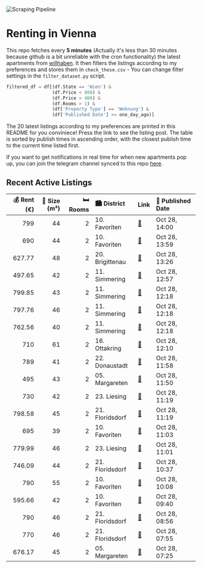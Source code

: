 ![Scraping Pipeline](https://github.com/AthomsG/renting-in-vienna/actions/workflows/run_pipeline.yml/badge.svg)


# Renting in Vienna

This repo fetches every **5 minutes** (Actually it's less than 30 minutes because github is a bit unreliable with the cron functionality) the latest apartments from [willhaben](https://www.willhaben.at/).
It then filters the listings according to my preferences and stores them in `check_these.csv` - You can change filter settings in the `filter_dataset.py` script.

```python
filtered_df = df[(df.State == 'Wien') & 
                 (df.Price < 800) &
                 (df.Price > 400) &
                 (df.Rooms > 1) &
                 (df['Property Type'] == 'Wohnung') &
                 (df['Published Date'] >= one_day_ago)]
```

The 20 latest listings according to my preferences are printed in this README for you conviniece! Press the link to see the listing post.
The table is sorted by publish times in ascending order, with the closest publish time to the current time listed first.

If you want to get notifications in real time for when new apartments pop up, you can join the telegram channel synced to this repo [here](https://t.me/+1HPAYOf5BSsyNTlk).

## Recent Active Listings

|   💰 Rent (€) |   📏 Size (m²) |   🛏️ Rooms | 🏙️ District     | Link                                                                                                                                                                                                                                                          | 📅 Published Date   |
|-------------:|--------------:|-----------:|:----------------|:--------------------------------------------------------------------------------------------------------------------------------------------------------------------------------------------------------------------------------------------------------------|:-------------------|
|       799    |            44 |          2 | 10. Favoriten   | [🔗](https://www.willhaben.at/iad/immobilien/d/mietwohnungen/wien/wien-1100-favoriten/1100-wien---hofseitige-neubauwohnung---u1-n%C3%A4he-keplerplatz-804318935/)                                                                                              | Oct 28, 14:00      |
|       690    |            44 |          2 | 10. Favoriten   | [🔗](https://www.willhaben.at/iad/immobilien/d/mietwohnungen/wien/wien-1100-favoriten/provisionsfrei%21-ruhige-und-grossz%C3%BCgige-15-zimmer-wohnung-n%C3%A4he-b%C3%B6hmischer-prater-mit-toller-nahversorgung-1782063371/)                                   | Oct 28, 13:59      |
|       627.77 |            48 |          2 | 20. Brigittenau | [🔗](https://www.willhaben.at/iad/immobilien/d/mietwohnungen/wien/wien-1200-brigittenau/wohnung-im-20.bezirk:-top-objekt-mit-guter-infrastruktur-984183264/)                                                                                                   | Oct 28, 13:26      |
|       497.65 |            42 |          2 | 11. Simmering   | [🔗](https://www.willhaben.at/iad/immobilien/d/mietwohnungen/wien/wien-1110-simmering/provisionsfrei:-toprenovierter-42m%C2%B2-altbau-mit-einbauk%C3%BCche---u3-n%C3%A4he-1924517026/)                                                                         | Oct 28, 12:57      |
|       799.85 |            43 |          2 | 11. Simmering   | [🔗](https://www.willhaben.at/iad/immobilien/d/mietwohnungen/wien/wien-1110-simmering/ina---wohnanlage-am-leberberg-:-top-a3-41-776704156/)                                                                                                                    | Oct 28, 12:18      |
|       797.76 |            46 |          2 | 11. Simmering   | [🔗](https://www.willhaben.at/iad/immobilien/d/mietwohnungen/wien/wien-1110-simmering/ina---wohnanlage-am-leberberg-:-top-a4-39-1306355823/)                                                                                                                   | Oct 28, 12:18      |
|       762.56 |            40 |          2 | 11. Simmering   | [🔗](https://www.willhaben.at/iad/immobilien/d/mietwohnungen/wien/wien-1110-simmering/ina---sonnige-wohnung-mit-loggia/balkon-:-top-a3-39-1499881145/)                                                                                                         | Oct 28, 12:18      |
|       710    |            61 |          2 | 16. Ottakring   | [🔗](https://www.willhaben.at/iad/immobilien/d/mietwohnungen/wien/wien-1160-ottakring/ruhige-wohnung-in-guter-lage-1343079052/)                                                                                                                                | Oct 28, 12:10      |
|       789    |            41 |          2 | 22. Donaustadt  | [🔗](https://www.willhaben.at/iad/immobilien/d/mietwohnungen/wien/wien-1220-donaustadt/moderne-neubauwohnungen-nahe-u1-kagraner-platz---aufstrebendes-wohnviertel-991040077/)                                                                                  | Oct 28, 11:58      |
|       495    |            43 |          2 | 05. Margareten  | [🔗](https://www.willhaben.at/iad/immobilien/d/mietwohnungen/wien/wien-1050-margareten/gemeindewohnung-direktvergabe:-letztmaliges-angebot:-abl%C3%B6se-%E2%82%AC-1500-f%C3%BCr-m%C3%B6blierte-43m2-wohnung-1163696543/)                                       | Oct 28, 11:50      |
|       730    |            42 |          2 | 23. Liesing     | [🔗](https://www.willhaben.at/iad/immobilien/d/mietwohnungen/wien/wien-1230-liesing/basler-gasse---neubau-erstbez%C3%BCge-mit-garage-in-1230-wien-1215481577/)                                                                                                 | Oct 28, 11:19      |
|       798.58 |            45 |          2 | 21. Floridsdorf | [🔗](https://www.willhaben.at/iad/immobilien/d/mietwohnungen/wien/wien-1210-floridsdorf/leo-131---sonnige-neubauwohnung-mit-s%C3%BCdbalkon-und-k%C3%BCche---10-minuten-zu-u6-und-s-bahn-floridsdorf-sowie-siemensstra%C3%9Fe-bahnhof.---wohntraum-1042336912/) | Oct 28, 11:19      |
|       695    |            39 |          2 | 10. Favoriten   | [🔗](https://www.willhaben.at/iad/immobilien/d/mietwohnungen/wien/wien-1100-favoriten/wundersch%C3%B6ne-2-zimmer-wohnung-in-top-lage-1590133781/)                                                                                                              | Oct 28, 11:03      |
|       779.99 |            46 |          2 | 23. Liesing     | [🔗](https://www.willhaben.at/iad/immobilien/d/mietwohnungen/wien/wien-1230-liesing/2-zimmerwohnung---dachterrasse---einbauk%C3%BCche-1847041513/)                                                                                                             | Oct 28, 11:01      |
|       746.09 |            44 |          2 | 21. Floridsdorf | [🔗](https://www.willhaben.at/iad/immobilien/d/mietwohnungen/wien/wien-1210-floridsdorf/moderne-2-zimmerwohnung---nahe-der-alten-donau-953832565/)                                                                                                             | Oct 28, 10:37      |
|       790    |            55 |          2 | 10. Favoriten   | [🔗](https://www.willhaben.at/iad/immobilien/d/mietwohnungen/wien/wien-1100-favoriten/gut-geschnittene-2-zimmer-wohnung-direkt-bei-der-ubahn---ab-sofort%21-1495581085/)                                                                                       | Oct 28, 10:08      |
|       595.66 |            42 |          2 | 10. Favoriten   | [🔗](https://www.willhaben.at/iad/immobilien/d/mietwohnungen/wien/wien-1100-favoriten/wundersch%C3%B6ne-sanierte-dachgeschosswohnung-im-10ten%21-1623442092/)                                                                                                  | Oct 28, 09:40      |
|       790    |            46 |          2 | 21. Floridsdorf | [🔗](https://www.willhaben.at/iad/immobilien/d/mietwohnungen/wien/wien-1210-floridsdorf/stammersdorfer-wohntr%C3%A4ume-erleben:-mietwohnungen-mit-option-auf-zuk%C3%BCnftigen-kauf-739383800/)                                                                 | Oct 28, 08:56      |
|       770    |            46 |          2 | 21. Floridsdorf | [🔗](https://www.willhaben.at/iad/immobilien/d/mietwohnungen/wien/wien-1210-floridsdorf/traumhaftes-wohnen:-gartenwohnung-mit-kaufoption-in-idyllischer-wohngegend-1541740154/)                                                                                | Oct 28, 07:55      |
|       676.17 |            45 |          2 | 05. Margareten  | [🔗](https://www.willhaben.at/iad/immobilien/d/mietwohnungen/wien/wien-1050-margareten/n%C3%A4he-einsiedlerpark-hell-&-freundlich-neue-k%C3%BCche-schlafzimmer-in-den-innenhofunbefristet-1778395783/)                                                         | Oct 28, 07:25      |

